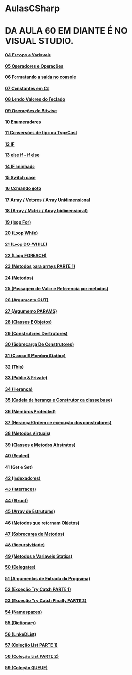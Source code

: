 # AulasCSharp

# DA AULA 60 EM DIANTE É NO VISUAL STUDIO.

#### [04 Escopo e Variaveis](./aula04/)
#### [05 Operadores e Operações](./aula05/)

#### [06 Formatando a saida no console](./aula06/)

#### [07 Constantes em C#](./aula07/)

#### [08 Lendo Valores do Teclado](./aula08/)

#### [09 Operações de Bitwise](./aula09/)

#### [10 Enumeradores](./aula10/)

#### [11 Conversões de tipo ou TypeCast](./aula11/)

#### [12 IF](./aula12/)

#### [13 else if - if else](./aula13/)

#### [14 IF aninhado](./aula14/)

#### [15 Switch case](./aula15/)

#### [16 Comando goto](./aula16/)

#### [17 Array / Vetores / Array Unidimensional](./aula17/)

#### [18 (Array / Matriz / Array bidimensional)](./aula18/)

#### [19 (loop For)](./aula19/)

#### [20 (Loop While)](./aula20/)

#### [21 (Loop DO-WHILE)](./aula21/)

#### [22 (Loop FOREACH)](./aula22/)

#### [23 (Metodos para arrays PARTE 1)](./aula23/)

#### [24 (Metodos)](./aula24/)

#### [25 (Passagem de Valor e Referencia por metodos)](./aula25/)

#### [26 (Argumento OUT)](./aula26/)

#### [27 (Argumento PARAMS)](./aula27/)

#### [28 (Classes E Objetos)](./aula28/)

#### [29 (Construtores Destrutores)](./aula29/)

#### [30 (Sobrecarga De Construtores)](./aula30/)

#### [31 (Classe E Membro Statico)](./aula31/)

#### [32 (This)](./aula32/)

#### [33 (Public & Private)](./aula33/)

#### [34 (Herança)](./aula34/)

#### [35 (Cadeia de herança e Construtor da classe base)](./aula35/)

#### [36 (Membros Protected)](./aula36/)
 
#### [37 (Herança/Ordem de execução dos construtores)](./aula37/)

#### [38 (Metodos Virtuais)](./aula38/)

#### [39 (Classes e Metodos Abstratos)](./aula39/)

#### [40 (Sealed)](./aula40/)

#### [41 (Get e Set)](./aula41/)

#### [42 (Indexadores)](./aula42/)

#### [43 (Interfaces)](./aula43/)

#### [44 (Struct)](./aula44/)

#### [45 (Array de Estruturas)](./aula45/)

#### [46 (Metodos que retornam Objetos)](./aula46/)

#### [47 (Sobrecarga de Metodos)](./aula47/)

#### [48 (Recursividade)](./aula48/)

#### [49 (Metodos e Variaveis Statics)](./aula49/)

#### [50 (Delegates)](./aula50/)

#### [51 (Argumentos de Entrada do Programa)](./aula51/)

#### [52 (Exceção Try Catch PARTE 1)](./aula52/)

#### [53 (Exceção Try Catch Finally PARTE 2)](./aula53/)

#### [54 (Namespaces)](./aula54/)

#### [55 (Dictionary)](./aula55/)

#### [56 (LinkeDList)](./aula56/)

#### [57 (Coleção List PARTE 1)](./aula57/)
#### [58 (Coleção List PARTE 2)](./aula58/)
#### [59 (Coleção QUEUE)]((./aula59/))
